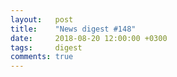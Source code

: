 ```yaml
---
layout:   post
title:    "News digest #148"
date:     2018-08-20 12:00:00 +0300
tags:     digest
comments: true
---
```


